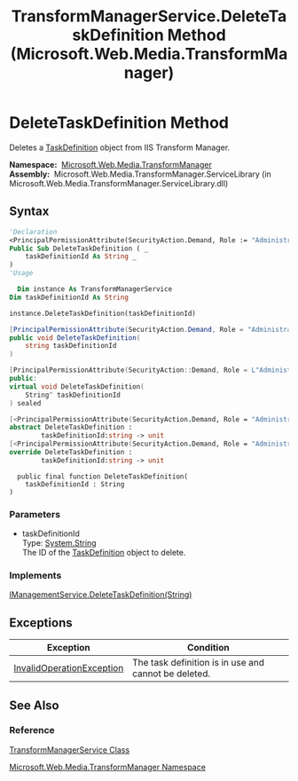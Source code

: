 ﻿---
title: TransformManagerService.DeleteTaskDefinition Method  (Microsoft.Web.Media.TransformManager)
TOCTitle: DeleteTaskDefinition Method
ms:assetid: M:Microsoft.Web.Media.TransformManager.TransformManagerService.DeleteTaskDefinition(System.String)
ms:mtpsurl: https://msdn.microsoft.com/en-us/library/microsoft.web.media.transformmanager.transformmanagerservice.deletetaskdefinition(v=VS.90)
ms:contentKeyID: 35521064
ms.date: 06/14/2012
mtps_version: v=VS.90
f1_keywords:
- Microsoft.Web.Media.TransformManager.TransformManagerService.DeleteTaskDefinition
dev_langs:
- csharp
- jscript
- vb
- FSharp
- cpp
api_location:
- Microsoft.Web.Media.TransformManager.ServiceLibrary.dll
api_name:
- Microsoft.Web.Media.TransformManager.TransformManagerService.DeleteTaskDefinition
api_type:
- Managed
topic_type:
- apiref
- kbSyntax
product_family_name: VS
ROBOTS: INDEX,FOLLOW
---

# DeleteTaskDefinition Method

Deletes a [TaskDefinition](taskdefinition-class-microsoft-web-media-transformmanager.md) object from IIS Transform Manager.

**Namespace:**  [Microsoft.Web.Media.TransformManager](microsoft-web-media-transformmanager-namespace.md)  
**Assembly:**  Microsoft.Web.Media.TransformManager.ServiceLibrary (in Microsoft.Web.Media.TransformManager.ServiceLibrary.dll)

## Syntax

```vb
'Declaration
<PrincipalPermissionAttribute(SecurityAction.Demand, Role := "Administrators")> _
Public Sub DeleteTaskDefinition ( _
    taskDefinitionId As String _
)
'Usage

  Dim instance As TransformManagerService
Dim taskDefinitionId As String

instance.DeleteTaskDefinition(taskDefinitionId)
```

```csharp
[PrincipalPermissionAttribute(SecurityAction.Demand, Role = "Administrators")]
public void DeleteTaskDefinition(
    string taskDefinitionId
)
```

```cpp
[PrincipalPermissionAttribute(SecurityAction::Demand, Role = L"Administrators")]
public:
virtual void DeleteTaskDefinition(
    String^ taskDefinitionId
) sealed
```

``` fsharp
[<PrincipalPermissionAttribute(SecurityAction.Demand, Role = "Administrators")>]
abstract DeleteTaskDefinition : 
        taskDefinitionId:string -> unit 
[<PrincipalPermissionAttribute(SecurityAction.Demand, Role = "Administrators")>]
override DeleteTaskDefinition : 
        taskDefinitionId:string -> unit 
```

```jscript
  public final function DeleteTaskDefinition(
    taskDefinitionId : String
)
```

### Parameters

  - taskDefinitionId  
    Type: [System.String](https://msdn.microsoft.com/library/s1wwdcbf)  
    The ID of the [TaskDefinition](taskdefinition-class-microsoft-web-media-transformmanager.md) object to delete.  

### Implements

[IManagementService.DeleteTaskDefinition(String)](imanagementservice-deletetaskdefinition-method-microsoft-web-media-transformmanager.md)  

## Exceptions

|Exception|Condition|
|--- |--- |
|[InvalidOperationException](https://msdn.microsoft.com/library/2asft85a)|The task definition is in use and cannot be deleted.|


## See Also

### Reference

[TransformManagerService Class](transformmanagerservice-class-microsoft-web-media-transformmanager.md)

[Microsoft.Web.Media.TransformManager Namespace](microsoft-web-media-transformmanager-namespace.md)

